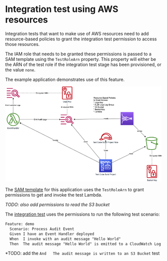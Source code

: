 # Integration test using AWS resources

Integration tests that want to make use of AWS resources need to add
resource-based policies to grant the integration test permission to
access those resources.

The IAM role that needs to be granted these permissions is passed to
a SAM template using the `TestRoleArn` property. This property will
either be the ARN of the test role if the integration test stage
has been provisioned, or the value `none`.

The example application demonstrates use of this feature.

![Diagram showing the demo application](./demo.png "Demo Application")

The [SAM template](app/template.yaml) for this application uses the
`TestRoleArn` to grant permissions to get and invoke the test Lambda.

*TODO: also add permissions to read the S3 bucket*

The [integration test](tra-integration) uses the permissions to run
the following test scenario:

```
Feature: demo
  Scenario: Process Audit Event
  Given I have an Event Handler deployed
  When  I invoke with an audit message "Hello World"
  Then  The audit message "Hello World" is emitted to a CloudWatch Log
```

*TODO: add the `And   The audit message is written to an S3 Bucket` test
